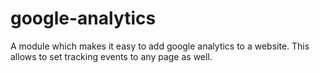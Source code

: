 # google-analytics
A module which makes it easy to add google analytics to a website. This allows to set tracking events to any page as well.
